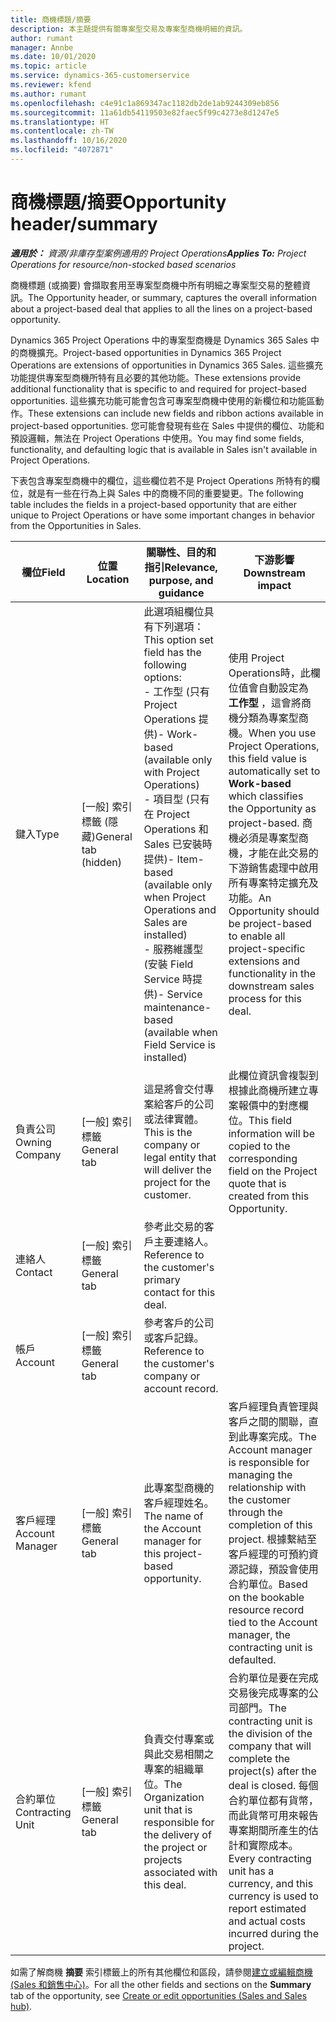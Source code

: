 ```yaml
---
title: 商機標題/摘要
description: 本主題提供有關專案型交易及專案型商機明細的資訊。
author: rumant
manager: Annbe
ms.date: 10/01/2020
ms.topic: article
ms.service: dynamics-365-customerservice
ms.reviewer: kfend
ms.author: rumant
ms.openlocfilehash: c4e91c1a869347ac1182db2de1ab9244309eb856
ms.sourcegitcommit: 11a61db54119503e82faec5f99c4273e8d1247e5
ms.translationtype: HT
ms.contentlocale: zh-TW
ms.lasthandoff: 10/16/2020
ms.locfileid: "4072871"
---
```

# <a name="opportunity-headersummary"></a><span data-ttu-id="6f0cc-103">商機標題/摘要</span><span class="sxs-lookup"><span data-stu-id="6f0cc-103">Opportunity header/summary</span></span>

<span data-ttu-id="6f0cc-104">_**適用於：** 資源/非庫存型案例適用的 Project Operations_</span><span class="sxs-lookup"><span data-stu-id="6f0cc-104">_**Applies To:** Project Operations for resource/non-stocked based scenarios_</span></span>


<span data-ttu-id="6f0cc-105">商機標題 (或摘要) 會擷取套用至專案型商機中所有明細之專案型交易的整體資訊。</span><span class="sxs-lookup"><span data-stu-id="6f0cc-105">The Opportunity header, or summary, captures the overall information about a project-based deal that applies to all the lines on a project-based opportunity.</span></span>

<span data-ttu-id="6f0cc-106">Dynamics 365 Project Operations 中的專案型商機是 Dynamics 365 Sales 中的商機擴充。</span><span class="sxs-lookup"><span data-stu-id="6f0cc-106">Project-based opportunities in Dynamics 365 Project Operations are extensions of opportunities in Dynamics 365 Sales.</span></span> <span data-ttu-id="6f0cc-107">這些擴充功能提供專案型商機所特有且必要的其他功能。</span><span class="sxs-lookup"><span data-stu-id="6f0cc-107">These extensions provide additional functionality that is specific to and required for project-based opportunities.</span></span> <span data-ttu-id="6f0cc-108">這些擴充功能可能會包含可專案型商機中使用的新欄位和功能區動作。</span><span class="sxs-lookup"><span data-stu-id="6f0cc-108">These extensions can include new fields and ribbon actions available in project-based opportunities.</span></span> <span data-ttu-id="6f0cc-109">您可能會發現有些在 Sales 中提供的欄位、功能和預設邏輯，無法在 Project Operations 中使用。</span><span class="sxs-lookup"><span data-stu-id="6f0cc-109">You may find some fields, functionality, and defaulting logic that is available in Sales isn't available in Project Operations.</span></span>

<span data-ttu-id="6f0cc-110">下表包含專案型商機中的欄位，這些欄位若不是 Project Operations 所特有的欄位，就是有一些在行為上與 Sales 中的商機不同的重要變更。</span><span class="sxs-lookup"><span data-stu-id="6f0cc-110">The following table includes the fields in a project-based opportunity that are either unique to Project Operations or have some important changes in behavior from the Opportunities in Sales.</span></span>

| <span data-ttu-id="6f0cc-111">**欄位**</span><span class="sxs-lookup"><span data-stu-id="6f0cc-111">**Field**</span></span> | <span data-ttu-id="6f0cc-112">**位置**</span><span class="sxs-lookup"><span data-stu-id="6f0cc-112">**Location**</span></span> | <span data-ttu-id="6f0cc-113">**關聯性、目的和指引**</span><span class="sxs-lookup"><span data-stu-id="6f0cc-113">**Relevance, purpose, and guidance**</span></span> | <span data-ttu-id="6f0cc-114">**下游影響**</span><span class="sxs-lookup"><span data-stu-id="6f0cc-114">**Downstream impact**</span></span> |
| --- | --- | --- | --- |
| <span data-ttu-id="6f0cc-115">鍵入</span><span class="sxs-lookup"><span data-stu-id="6f0cc-115">Type</span></span> | <span data-ttu-id="6f0cc-116">[一般] 索引標籤 (隱藏)</span><span class="sxs-lookup"><span data-stu-id="6f0cc-116">General tab (hidden)</span></span> | <span data-ttu-id="6f0cc-117">此選項組欄位具有下列選項：</span><span class="sxs-lookup"><span data-stu-id="6f0cc-117">This option set field has the following options:</span></span></br><span data-ttu-id="6f0cc-118">- 工作型 (只有 Project Operations 提供)</span><span class="sxs-lookup"><span data-stu-id="6f0cc-118">- Work-based (available only with Project Operations)</span></span></br><span data-ttu-id="6f0cc-119">- 項目型 (只有在 Project Operations 和 Sales 已安裝時提供)</span><span class="sxs-lookup"><span data-stu-id="6f0cc-119">- Item-based (available only when Project Operations and Sales are installed)</span></span></br><span data-ttu-id="6f0cc-120">- 服務維護型 (安裝 Field Service 時提供)</span><span class="sxs-lookup"><span data-stu-id="6f0cc-120">- Service maintenance-based (available when Field Service is installed)</span></span> | <span data-ttu-id="6f0cc-121">使用 Project Operations時，此欄位值會自動設定為 **工作型** ，這會將商機分類為專案型商機。</span><span class="sxs-lookup"><span data-stu-id="6f0cc-121">When you use Project Operations, this field value is automatically set to **Work-based** which classifies the Opportunity as project-based.</span></span> <span data-ttu-id="6f0cc-122">商機必須是專案型商機，才能在此交易的下游銷售處理中啟用所有專案特定擴充及功能。</span><span class="sxs-lookup"><span data-stu-id="6f0cc-122">An Opportunity should be project-based to enable all project-specific extensions and functionality in the downstream sales process for this deal.</span></span> |
| <span data-ttu-id="6f0cc-123">負責公司</span><span class="sxs-lookup"><span data-stu-id="6f0cc-123">Owning Company</span></span> | <span data-ttu-id="6f0cc-124">[一般] 索引標籤</span><span class="sxs-lookup"><span data-stu-id="6f0cc-124">General tab</span></span> | <span data-ttu-id="6f0cc-125">這是將會交付專案給客戶的公司或法律實體。</span><span class="sxs-lookup"><span data-stu-id="6f0cc-125">This is the company or legal entity that will deliver the project for the customer.</span></span> | <span data-ttu-id="6f0cc-126">此欄位資訊會複製到根據此商機所建立專案報價中的對應欄位。</span><span class="sxs-lookup"><span data-stu-id="6f0cc-126">This field information will be copied to the corresponding field on the Project quote that is created from this Opportunity.</span></span> |
| <span data-ttu-id="6f0cc-127">連絡人</span><span class="sxs-lookup"><span data-stu-id="6f0cc-127">Contact</span></span> | <span data-ttu-id="6f0cc-128">[一般] 索引標籤</span><span class="sxs-lookup"><span data-stu-id="6f0cc-128">General tab</span></span> | <span data-ttu-id="6f0cc-129">參考此交易的客戶主要連絡人。</span><span class="sxs-lookup"><span data-stu-id="6f0cc-129">Reference to the customer's primary contact for this deal.</span></span> | |
| <span data-ttu-id="6f0cc-130">帳戶</span><span class="sxs-lookup"><span data-stu-id="6f0cc-130">Account</span></span> | <span data-ttu-id="6f0cc-131">[一般] 索引標籤</span><span class="sxs-lookup"><span data-stu-id="6f0cc-131">General tab</span></span> | <span data-ttu-id="6f0cc-132">參考客戶的公司或客戶記錄。</span><span class="sxs-lookup"><span data-stu-id="6f0cc-132">Reference to the customer's company or account record.</span></span> | |
| <span data-ttu-id="6f0cc-133">客戶經理</span><span class="sxs-lookup"><span data-stu-id="6f0cc-133">Account Manager</span></span> | <span data-ttu-id="6f0cc-134">[一般] 索引標籤</span><span class="sxs-lookup"><span data-stu-id="6f0cc-134">General tab</span></span> | <span data-ttu-id="6f0cc-135">此專案型商機的客戶經理姓名。</span><span class="sxs-lookup"><span data-stu-id="6f0cc-135">The name of the Account manager for this project-based opportunity.</span></span> | <span data-ttu-id="6f0cc-136">客戶經理負責管理與客戶之間的關聯，直到此專案完成。</span><span class="sxs-lookup"><span data-stu-id="6f0cc-136">The Account manager is responsible for managing the relationship with the customer through the completion of this project.</span></span> <span data-ttu-id="6f0cc-137">根據繫結至客戶經理的可預約資源記錄，預設會使用合約單位。</span><span class="sxs-lookup"><span data-stu-id="6f0cc-137">Based on the bookable resource record tied to the Account manager, the contracting unit is defaulted.</span></span> |
| <span data-ttu-id="6f0cc-138">合約單位</span><span class="sxs-lookup"><span data-stu-id="6f0cc-138">Contracting Unit</span></span> | <span data-ttu-id="6f0cc-139">[一般] 索引標籤</span><span class="sxs-lookup"><span data-stu-id="6f0cc-139">General tab</span></span> | <span data-ttu-id="6f0cc-140">負責交付專案或與此交易相關之專案的組織單位。</span><span class="sxs-lookup"><span data-stu-id="6f0cc-140">The Organization unit that is responsible for the delivery of the project or projects associated with this deal.</span></span> | <span data-ttu-id="6f0cc-141">合約單位是要在完成交易後完成專案的公司部門。</span><span class="sxs-lookup"><span data-stu-id="6f0cc-141">The contracting unit is the division of the company that will complete the project(s) after the deal is closed.</span></span> <span data-ttu-id="6f0cc-142">每個合約單位都有貨幣，而此貨幣可用來報告專案期間所產生的估計和實際成本。</span><span class="sxs-lookup"><span data-stu-id="6f0cc-142">Every contracting unit has a currency, and this currency is used to report estimated and actual costs incurred during the project.</span></span> |

<span data-ttu-id="6f0cc-143">如需了解商機 **摘要** 索引標籤上的所有其他欄位和區段，請參閱[建立或編輯商機 (Sales 和銷售中心)](https://docs.microsoft.com/dynamics365/sales-enterprise/create-edit-opportunity-sales)。</span><span class="sxs-lookup"><span data-stu-id="6f0cc-143">For all the other fields and sections on the **Summary** tab of the opportunity, see [Create or edit opportunities (Sales and Sales hub)](https://docs.microsoft.com/dynamics365/sales-enterprise/create-edit-opportunity-sales).</span></span>
